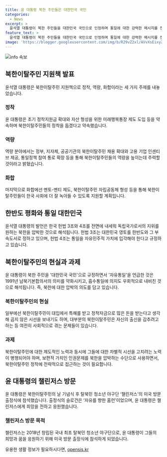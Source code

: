 ```yaml
---
title: 윤 대통령 북한 주민들은 대한민국 국민
categories:
  - News
excerpt: >
  윤석열 대통령이 북한 주민들을 대한민국 국민으로 인정하며 통일에 대한 강력한 메시지를 전달했습니다. 또한 북한이탈주민의 보호와 통일로 향하는 중요한 과정을 강조했고, 북한이탈주민 지원책을 세 가지 주제로 발표했습니다. 그러나 이 같은 발언은 북한의 주권 상태와 관련하여 논란이 될 수 있으며, 북한이탈주민에 대한 사회적 시선과 차별 문제에 대한 관심도 높아졌습니다.
feature_text: >
  윤석열 대통령이 북한 주민들을 대한민국 국민으로 인정하며 통일에 대한 강력한 메시지를 전달했습니다. 또한 북한이탈주민의 보호와 통일로 향하는 중요한 과정을 강조했고, 북한이탈주민 지원책을 세 가지 주제로 발표했습니다. 그러나 이 같은 발언은 북한의 주권 상태와 관련하여 논란이 될 수 있으며, 북한이탈주민에 대한 사회적 시선과 차별 문제에 대한 관심도 높아졌습니다.
image: 'https://blogger.googleusercontent.com/img/b/R29vZ2xl/AVvXsEixyZcFfHzMRdzZMjFBmAUKJYCLCGyLL1o632UiGVXcaFdKo_bkvkuCioo0uUKlGfBVcT3P84aROyZIXSBEx3Aw5nCQ3pTgDom1WDC4m8eifvWiAmWEEVb4x6G_l8C0QH225ldMjyaFvpxGEBGNO37VmDTDMHGhJPq73UglMfDca1-0aw/s1600/blogspot.png'
---
```


<p><img src="https://blogger.googleusercontent.com/img/b/R29vZ2xl/AVvXsEixyZcFfHzMRdzZMjFBmAUKJYCLCGyLL1o632UiGVXcaFdKo_bkvkuCioo0uUKlGfBVcT3P84aROyZIXSBEx3Aw5nCQ3pTgDom1WDC4m8eifvWiAmWEEVb4x6G_l8C0QH225ldMjyaFvpxGEBGNO37VmDTDMHGhJPq73UglMfDca1-0aw/s1600/blogspot.png" alt="info 속보" /></p>

<h2 data-ke-size="size26">북한이탈주민 지원책 발표</h2>

<p data-ke-size="size16">윤석열 대통령은 북한이탈주민 지원책으로 정착, 역량, 화합이라는 세 가지 주제를 내놓았습니다.</p>

<h3>정착</h3>

<p data-ke-size="size16">윤 대통령은 초기 정착지원금 확대와 자산 형성을 위한 미래행복통장 제도 도입 등을 약속하며 북한이탈주민들의 정착을 돕겠다고 약속했습니다.</p>

<h3>역량</h3>

<p data-ke-size="size16">역량 분야에서는 정부, 지자체, 공공기관의 북한이탈주민 채용 확대와 고용 기업 인센티브 제공, 통일정책 참여 통로 확장 등을 통해 북한이탈주민들의 역량을 높이는데 주력할 것이라고 밝혔습니다.</p>

<h3>화합</h3>

<p data-ke-size="size16">마지막으로 화합에선 멘토-멘티 제도, 북한이탈주민 자립공동체 형성 등을 통해 북한이탈주민들이 한국 사회에 더 잘 녹아들 수 있도록 지원할 계획입니다.</p>

<h2 data-ke-size="size26">한반도 평화와 통일 대한민국</h2>

<p data-ke-size="size16">윤석열 대통령의 발언은 한국 헌법 3조와 4조를 전면에 내세워 독립국가로서의 지위를 원하는 북한을 압박한 것으로 해석됩니다. 헌법 3조는 대한민국 영토를 한반도와 그 부속도서로 정하고 있으며, 헌법 4조는 통일을 자유민주적 가치에 입각해야 한다고 규정하고 있습니다.</p>

<h2 data-ke-size="size26">북한이탈주민의 현실과 과제</h2>

<p data-ke-size="size16">윤 대통령이 북한 주민을 '대한민국 국민'으로 규정하면서 '자유통일'을 언급한 것은 1991년 남북기본합의서의 의미를 약화시키고, 흡수통일에 의지도 우회적으로 내비친 것으로 해석됩니다. 즉, 북한에 대한 압박의 의도를 담고 있습니다.</p>

<h3>북한이탈주민의 현실</h3>

<p data-ke-size="size16">일부에선 북한이탈주민이 대입에서 특혜를 받고 정착자금으로 많은 돈을 받는다고 생각해 곱지 않은 시선을 보내기도 하며, 대부분의 북한이탈주민은 자신의 출신을 감추려고 하는 등 여전히 사회적으로 겪는 문제들이 있습니다.</p>

<h3>과제</h3>

<p data-ke-size="size16">북한이탈주민에 대한 제도적인 노력과 동시에 그들에 대한 차별적 시선을 고치려는 노력이 병행되어야 하며, 보편적 가치인 인권문제를 북한을 압박하는 수단으로 사용하면서, 북한이탈주민 정착에 전략적으로 접근하는 것이 필요합니다.</p>

<h2 data-ke-size="size26">윤 대통령의 챌린저스 방문</h2>

<p data-ke-size="size16">윤 대통령은 북한이탈주민의 날 기념식 후 탈북민 청소년 야구단 ‘챌린저스’의 미국 방문 출정식에 참석했습니다. 출정식의 슬로건은 ‘자유를 향한 홈런’이었으며, 윤 대통령은 챌린저스에게 희망을 전하고 응원했습니다.</p>

<h3>챌린저스 방문 목적</h3>

<p data-ke-size="size16">챌린저스는 2018년 창립된 국내 최초 탈북민 청소년 야구단으로, 윤 대통령이 그들의 희망과 꿈을 응원하기 위해 미국 방문 출정식에 참석하게 되었습니다.</p>
유용한 생활 정보가 필요하시다면, <a href="https://opensis.kr" rel="dofollow">opensis.kr</a>


